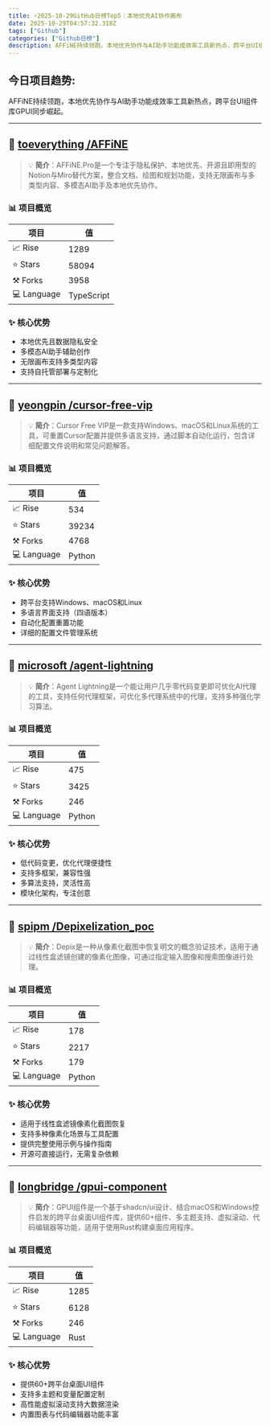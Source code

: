 ```yaml
---
title: ⚡️2025-10-29GitHub日榜Top5｜本地优先AI协作画布
date: 2025-10-29T04:57:32.318Z
tags: ["Github"]
categories: ["Github日榜"]
description: AFFiNE持续领跑，本地优先协作与AI助手功能成效率工具新热点，跨平台UI组件库GPUI同步崛起。
---
```

## **今日项目趋势:**

AFFiNE持续领跑，本地优先协作与AI助手功能成效率工具新热点，跨平台UI组件库GPUI同步崛起。

---
## 🚀 [toeverything /AFFiNE](https://github.com/toeverything/AFFiNE)

> 💡 **简介**：AFFiNE.Pro是一个专注于隐私保护、本地优先、开源且即用型的Notion与Miro替代方案，整合文档、绘图和规划功能，支持无限画布与多类型内容、多模态AI助手及本地优先协作。

### 📊 项目概览
| 项目 | 值 |
|------|----|
| 📈 Rise | 1289 |
| ⭐ Stars | 58094 |
| ⚒️ Forks | 3958 |
| 💻 Language | TypeScript |

### ✨ 核心优势
- 本地优先且数据隐私安全
- 多模态AI助手辅助创作
- 无限画布支持多类型内容
- 支持自托管部署与定制化

---
## 🚀 [yeongpin /cursor-free-vip](https://github.com/yeongpin/cursor-free-vip)

> 💡 **简介**：Cursor Free VIP是一款支持Windows、macOS和Linux系统的工具，可重置Cursor配置并提供多语言支持，通过脚本自动化运行，包含详细配置文件说明和常见问题解答。

### 📊 项目概览
| 项目 | 值 |
|------|----|
| 📈 Rise | 534 |
| ⭐ Stars | 39234 |
| ⚒️ Forks | 4768 |
| 💻 Language | Python |

### ✨ 核心优势
- 跨平台支持Windows、macOS和Linux
- 多语言界面支持（四语版本）
- 自动化配置重置功能
- 详细的配置文件管理系统

---
## 🚀 [microsoft /agent-lightning](https://github.com/microsoft/agent-lightning)

> 💡 **简介**：Agent Lightning是一个能让用户几乎零代码变更即可优化AI代理的工具，支持任何代理框架，可优化多代理系统中的代理，支持多种强化学习算法。

### 📊 项目概览
| 项目 | 值 |
|------|----|
| 📈 Rise | 475 |
| ⭐ Stars | 3425 |
| ⚒️ Forks | 246 |
| 💻 Language | Python |

### ✨ 核心优势
- 低代码变更，优化代理便捷性
- 支持多框架，兼容性强
- 多算法支持，灵活性高
- 模块化架构，专注创意

---
## 🚀 [spipm /Depixelization_poc](https://github.com/spipm/Depixelization_poc)

> 💡 **简介**：Depix是一种从像素化截图中恢复明文的概念验证技术，适用于通过线性盒滤镜创建的像素化图像，可通过指定输入图像和搜索图像进行处理。

### 📊 项目概览
| 项目 | 值 |
|------|----|
| 📈 Rise | 178 |
| ⭐ Stars | 2217 |
| ⚒️ Forks | 179 |
| 💻 Language | Python |

### ✨ 核心优势
- 适用于线性盒滤镜像素化截图恢复
- 支持多种像素化场景与工具配置
- 提供完整使用示例与操作指南
- 开源可直接运行，无需复杂依赖

---
## 🚀 [longbridge /gpui-component](https://github.com/longbridge/gpui-component)

> 💡 **简介**：GPUI组件是一个基于shadcn/ui设计、结合macOS和Windows控件启发的跨平台桌面UI组件库，提供60+组件、多主题支持、虚拟滚动、代码编辑器等功能，适用于使用Rust构建桌面应用程序。

### 📊 项目概览
| 项目 | 值 |
|------|----|
| 📈 Rise | 1285 |
| ⭐ Stars | 6128 |
| ⚒️ Forks | 246 |
| 💻 Language | Rust |

### ✨ 核心优势
- 提供60+跨平台桌面UI组件
- 支持多主题和变量配置定制
- 高性能虚拟滚动支持大数据渲染
- 内置图表与代码编辑器功能丰富